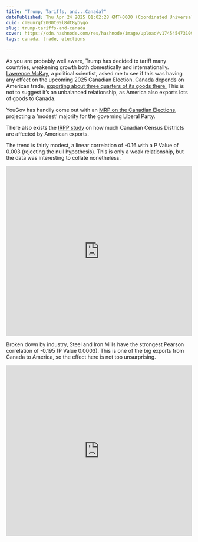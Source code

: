 ```yaml
---
title: "Trump, Tariffs, and...Canada?"
datePublished: Thu Apr 24 2025 01:02:28 GMT+0000 (Coordinated Universal Time)
cuid: cm9unrgf2000t09l8dt8ybygo
slug: trump-tariffs-and-canada
cover: https://cdn.hashnode.com/res/hashnode/image/upload/v1745454731095/78b1155a-67d6-4f0f-abf2-4a8ea9458070.jpeg
tags: canada, trade, elections

---
```


As you are probably well aware, Trump has decided to tariff many countries, weakening growth both domestically and internationally. [Lawrence McKay](https://bsky.app/profile/lawrencemckay.bsky.social), a political scientist, asked me to see if this was having any effect on the upcoming 2025 Canadian Election. Canada depends on American trade, [exporting about three quarters of its goods there.](https://financialpost.com/news/economy/u-s-benefits-from-canadian-trade) This is not to suggest it’s an unbalanced relationship, as America also exports lots of goods to Canada.

YouGov has handily come out with an [MRP on the Canadian Elections](https://yougov.co.uk/politics/articles/52054-first-yougov-mrp-2025-canadian-federal-election-shows-liberals-on-track-to-win-modest-majority-poll), projecting a ‘modest’ majority for the governing Liberal Party.

There also exists the [IRPP study](https://irpp.org/research-studies/measuring-community-workforce-exposure-to-us-exports/) on how much Canadian Census Districts are affected by American exports.

The trend is fairly modest, a linear correlation of -0.16 with a P Value of 0.003 (rejecting the null hypothesis). This is only a weak relationship, but the data was interesting to collate nonetheless.

<iframe id="datawrapper-chart-07Smv" src="https://datawrapper.dwcdn.net/07Smv/3/" style="width:0;min-width:100%;border:none" height="461"></iframe>

Broken down by industry, Steel and Iron Mills have the strongest Pearson correlation of -0.195 (P Value 0.0003). This is one of the big exports from Canada to America, so the effect here is not too unsurprising.

<iframe id="datawrapper-chart-leA0B" src="https://datawrapper.dwcdn.net/leA0B/" style="width:0;min-width:100%;border:none" height="463"></iframe>